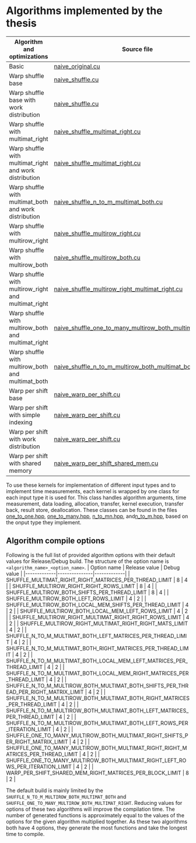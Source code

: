 # Algorithms implemented by the thesis

| Algorithm and optimizations | Source file | Kernel name |
| --------------------------- | ----------- | ----------- |
| Basic | [naive_original.cu](./naive_original.cu) | `cross_corr_naive_original` |
| Warp shuffle base | [naive_shuffle.cu](./naive_shuffle.cu) | `ccn_shuffle`|
| Warp shuffle base with work distribution | [naive_shuffle.cu](./naive_shuffle.cu) | `ccn_shuffle_work_distribution` |
| Warp shuffle with multimat_right | [naive_shuffle_multimat_right.cu](./naive_shuffle_multimat_right.cu) | `ccn_shuffle_multimat_right` |
| Warp shuffle with multimat_right and work distribution | [naive_shuffle_multimat_right.cu](./naive_shuffle_multimat_right.cu) | `ccn_shuffle_multimat_right_work_distribution` |
| Warp shuffle with multimat_both and work distribution| [naive_shuffle_n_to_m_multimat_both.cu](./naive_shuffle_n_to_m_multimat_both.cu) | `ccn_shuffle_n_to_m_multimat_both_work_distribution` |
| Warp shuffle with multirow_right | [naive_shuffle_multirow_right.cu](./naive_shuffle_multirow_right.cu) | `ccn_shuffle_multirow_right` |
| Warp shuffle with multirow_both | [naive_shuffle_multirow_both.cu](./naive_shuffle_multirow_both.cu) | `ccn_shuffle_multirow_both` |
| Warp shuffle with multirow_right and multimat_right | [naive_shuffle_multirow_right_multimat_right.cu](./naive_shuffle_multirow_right_multimat_right.cu) | `ccn_shuffle_multirow_right_multimat_right` |
| Warp shuffle with multirow_both and multimat_right | [naive_shuffle_one_to_many_multirow_both_multimat_right.cu](./naive_shuffle_one_to_many_multirow_both_multimat_right.cu) | `ccn_shuffle_one_to_many_multirow_both_multimat_right` |
| Warp shuffle with multirow_both and multimat_both | [naive_shuffle_n_to_m_multirow_both_multimat_both.cu](./naive_shuffle_n_to_m_multirow_both_multimat_both.cu) | `ccn_n_to_m_shuffle_multirow_both_multimat_both` |
| Warp per shift base | [naive_warp_per_shift.cu](./naive_warp_per_shift.cu) | `ccn_warp_per_shift` |
| Warp per shift with simple indexing | [naive_warp_per_shift.cu](./naive_warp_per_shift.cu) | `ccn_warp_per_shift_simple_indexing` |
| Warp per shift with work distribution | [naive_warp_per_shift.cu](./naive_warp_per_shift.cu) | `ccn_warp_per_shift_work_distribution` |
| Warp per shift with shared memory | [naive_warp_per_shift_shared_mem.cu](./naive_warp_per_shift_shared_mem.cu) | `ccn_warp_per_shift_shared_mem` |

To use these kernels for implementation of different input types and to implement time measurements, each kernel is wrapped by one class for each input type it is used for. This class handles algorithm arguments, time measurement, data loading, allocation, transfer, kernel execution, transfer back, result store, deallocation. These classes can be found in the files [one_to_one.hpp](./one_to_one.hpp), [one_to_many.hpp](./one_to_many.hpp), [n_to_mn.hpp](./n_to_mn.hpp), and[n_to_m.hpp](./n_to_m.hpp), based on the onput type they implement.

## Algorithm compile options

Following is the full list of provided algorithm options with their default values for Release/Debug build. The structure of the option name is `<algorithm_name>_<option_name>`.
| Option name | Release value | Debug value |
|-------------|---------------|-------------|
| SHUFFLE_MULTIMAT_RIGHT_RIGHT_MATRICES_PER_THREAD_LIMIT | 8 | 4 |
| SHUFFLE_MULTIROW_RIGHT_RIGHT_ROWS_LIMIT | 8 | 4 |
| SHUFFLE_MULTIROW_BOTH_SHIFTS_PER_THREAD_LIMIT | 8 | 4 |
| SHUFFLE_MULTIROW_BOTH_LEFT_ROWS_LIMIT | 4 | 2 |
| SHUFFLE_MULTIROW_BOTH_LOCAL_MEM_SHIFTS_PER_THREAD_LIMIT | 4 | 2 |
| SHUFFLE_MULTIROW_BOTH_LOCAL_MEM_LEFT_ROWS_LIMIT | 4 | 2 |
| SHUFFLE_MULTIROW_RIGHT_MULTIMAT_RIGHT_RIGHT_ROWS_LIMIT | 4 | 2 |
| SHUFFLE_MULTIROW_RIGHT_MULTIMAT_RIGHT_RIGHT_MATS_LIMIT | 4 | 2 |
| SHUFFLE_N_TO_M_MULTIMAT_BOTH_LEFT_MATRICES_PER_THREAD_LIMIT | 4 | 2 |
| SHUFFLE_N_TO_M_MULTIMAT_BOTH_RIGHT_MATRICES_PER_THREAD_LIMIT | 4 | 2 |
| SHUFFLE_N_TO_M_MULTIMAT_BOTH_LOCAL_MEM_LEFT_MATRICES_PER_THREAD_LIMIT | 4 | 2 |
| SHUFFLE_N_TO_M_MULTIMAT_BOTH_LOCAL_MEM_RIGHT_MATRICES_PER_THREAD_LIMIT | 4 | 2 |
| SHUFFLE_N_TO_M_MULTIROW_BOTH_MULTIMAT_BOTH_SHIFTS_PER_THREAD_PER_RIGHT_MATRIX_LIMIT | 4 | 2 |
| SHUFFLE_N_TO_M_MULTIROW_BOTH_MULTIMAT_BOTH_RIGHT_MATRICES_PER_THREAD_LIMIT | 4 | 2 |
| SHUFFLE_N_TO_M_MULTIROW_BOTH_MULTIMAT_BOTH_LEFT_MATRICES_PER_THREAD_LIMIT | 4 | 2 |
| SHUFFLE_N_TO_M_MULTIROW_BOTH_MULTIMAT_BOTH_LEFT_ROWS_PER_ITERATION_LIMIT | 4 | 2 |
| SHUFFLE_ONE_TO_MANY_MULTIROW_BOTH_MULTIMAT_RIGHT_SHIFTS_PER_RIGHT_MATRIX_LIMIT | 4 | 2 |
| SHUFFLE_ONE_TO_MANY_MULTIROW_BOTH_MULTIMAT_RIGHT_RIGHT_MATRICES_PER_THREAD_LIMIT | 4 | 2 |
| SHUFFLE_ONE_TO_MANY_MULTIROW_BOTH_MULTIMAT_RIGHT_LEFT_ROWS_PER_ITERATION_LIMIT | 4 | 2 |
| WARP_PER_SHIFT_SHARED_MEM_RIGHT_MATRICES_PER_BLOCK_LIMIT | 8 | 2 |

The default build is mainly limited by the `SHUFFLE_N_TO_M_MULTIROW_BOTH_MULTIMAT_BOTH` and `SHUFFLE_ONE_TO_MANY_MULTIROW_BOTH_MULTIMAT_RIGHT`. Reducing values for options of these two algorithms will improve the compilation time. The number of generated functions is approximately equal to the values of the options for the given algorithm multiplied together. As these two algorithms both have 4 options, they generate the most functions and take the longest time to compile.